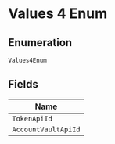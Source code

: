 
# Values 4 Enum

## Enumeration

`Values4Enum`

## Fields

| Name |
|  --- |
| `TokenApiId` |
| `AccountVaultApiId` |

